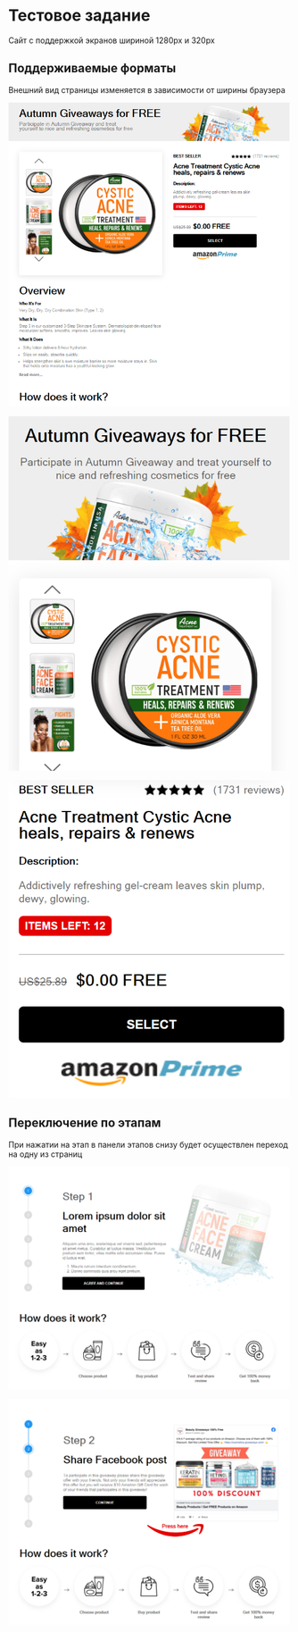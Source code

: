 # Тестовое задание

Сайт с поддержкой экранов шириной 1280px и 320px

## Поддерживаемые форматы

Внешний вид страницы изменяется в зависимости от ширины браузера

![alt text](public/site_example/site_example_1_1.PNG "Ширина окна 1280px")

![alt text](public/site_example/site_example_1_2_1.PNG "Ширина окна 320px (первое изображение)")

![alt text](public/site_example/site_example_1_2_2.PNG "Ширина окна 320px (второе изображение)")

## Переключение по этапам

При нажатии на этап в панели этапов снизу будет осуществлен переход на одну из страниц

![alt text](public/site_example/site_example_2_1.PNG "Этап 1")

![alt text](public/site_example/site_example_2_2.PNG "Этап 2")
